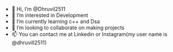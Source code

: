 - 👋 Hi, I’m @Dhruvil2511
- 👀 I’m interested in Development
- 🌱 I’m currently learning c++ and Dsa
- 💞️ I’m looking to collaborate on making projects
- 📫 You can contact me at Linkedin or Instagram(my user name is @dhruvill2511)

<!---
Dhruvil2511/Dhruvil2511 is a ✨ special ✨ repository because its `README.md` (this file) appears on your GitHub profile.
You can click the Preview link to take a look at your changes.
--->
